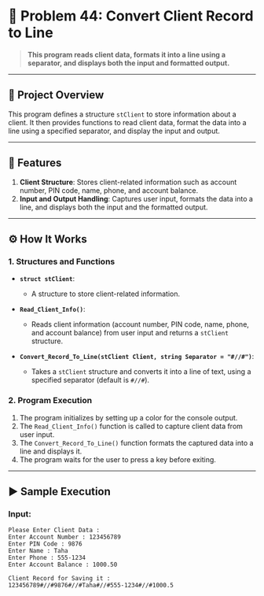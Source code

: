 # 🎯 Problem 44: Convert Client Record to Line 

> **This program reads client data, formats it into a line using a separator, and displays both the input and formatted output.**

---

## 📘 Project Overview
This program defines a structure `stClient` to store information about a client. It then provides functions to read client data, format the data into a line using a specified separator, and display the input and output.

---

## 🌟 Features
1. **Client Structure**: Stores client-related information such as account number, PIN code, name, phone, and account balance.
2. **Input and Output Handling**: Captures user input, formats the data into a line, and displays both the input and the formatted output.

---

## ⚙️ How It Works

### 1. Structures and Functions
- **`struct stClient`**:
  - A structure to store client-related information.

- **`Read_Client_Info()`**:
  - Reads client information (account number, PIN code, name, phone, and account balance) from user input and returns a `stClient` structure.

- **`Convert_Record_To_Line(stClient Client, string Separator = "#//#")`**:
  - Takes a `stClient` structure and converts it into a line of text, using a specified separator (default is `#//#`).

### 2. Program Execution
1. The program initializes by setting up a color for the console output.
2. The `Read_Client_Info()` function is called to capture client data from user input.
3. The `Convert_Record_To_Line()` function formats the captured data into a line and displays it.
4. The program waits for the user to press a key before exiting.

---

## ▶️ Sample Execution

### Input:
```plaintext
Please Enter Client Data : 
Enter Account Number : 123456789
Enter PIN Code : 9876
Enter Name : Taha 
Enter Phone : 555-1234
Enter Account Balance : 1000.50

Client Record for Saving it : 
123456789#//#9876#//#Taha#//#555-1234#//#1000.5
